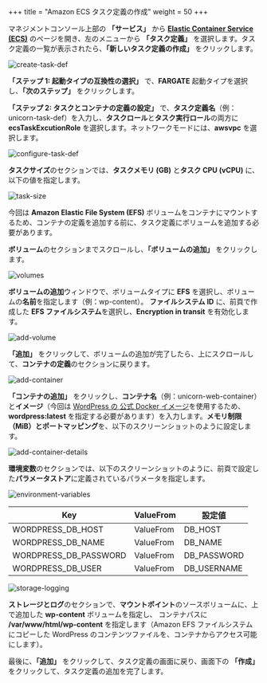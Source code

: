 +++
title = "Amazon ECS タスク定義の作成"
weight = 50
+++

マネジメントコンソール上部の **「サービス」** から **<a href="https://console.aws.amazon.com/ecs/home?region=us-west-2" target="_blank" rel="noopener noreferrer">Elastic Container Service (ECS)</a>** のページを開き、左のメニューから **「タスク定義」** を選択します。タスク定義の一覧が表示されたら、**「新しいタスク定義の作成」** をクリックします。

![create-task-def](/ecs/create-task-def.ja.png)

**「ステップ 1: 起動タイプの互換性の選択」** で、**FARGATE** 起動タイプを選択し、**「次のステップ」** をクリックします。

**「ステップ 2: タスクとコンテナの定義の設定」** で、**タスク定義名**（例：unicorn-task-def）を入力し、**タスクロール**と**タスク実行ロール**の両方に **ecsTaskExcutionRole** を選択します。ネットワークモードには、**awsvpc** を選択します。

![configure-task-def](/ecs/configure-task-def.ja.png)

**タスクサイズ**のセクションでは、**タスクメモリ (GB)** と**タスク CPU (vCPU)** に、以下の値を指定します。

![task-size](/ecs/task-size.ja.png)

今回は **Amazon Elastic File System (EFS)** ボリュームをコンテナにマウントするため、コンテナの定義を追加する前に、タスク定義にボリュームを追加する必要があります。

**ボリューム**のセクションまでスクロールし、**「ボリュームの追加」** をクリックします。

![volumes](/ecs/volumes.ja.png)

**ボリュームの追加**ウィンドウで、ボリュームタイプに **EFS** を選択し、ボリュームの**名前**を指定します（例：wp-content）。
**ファイルシステム ID** に、前頁で作成した **EFS ファイルシステム**を選択し、**Encryption in transit** を有効化します。

![add-volume](/ecs/add-volume.ja.png)

**「追加」** をクリックして、ボリュームの追加が完了したら、上にスクロールして、**コンテナの定義**のセクションに戻ります。

![add-container](/ecs/add-container.ja.png)

**「コンテナの追加」** をクリックし、**コンテナ名**（例：unicorn-web-container）と**イメージ**（今回は <a href="https://hub.docker.com/_/wordpress" target="_blank" rel="noopener noreferrer">WordPress の 公式 Docker イメージ</a>を使用するため、**wordpress:latest** を指定する必要があります）を入力します。**メモリ制限（MiB）**と**ポートマッピング**を、以下のスクリーンショットのように設定します。

![add-container-details](/ecs/add-container-details.ja.png)

**環境変数**のセクションでは、以下のスクリーンショットのように、前頁で設定した**パラメータストア**に定義されているパラメータを指定します。

![environment-variables](/ecs/environment-variables.ja.png)


| Key              | ValueFrom             | 設定値                          |
| ---------------------- | ---------------- |--------------------------------|
| WORDPRESS_DB_HOST| ValueFrom           | DB_HOST                  |
| WORDPRESS_DB_NAME| ValueFrom           | DB_NAME    |
| WORDPRESS_DB_PASSWORD| ValueFrom           | DB_PASSWORD          |
| WORDPRESS_DB_USER| ValueFrom     | DB_USERNAME          |


![storage-logging](/ecs/storage-logging.ja.png)

**ストレージとログ**のセクションで、**マウントポイント**のソースボリュームに、上で追加した **wp-content** ボリュームを指定し、
コンテナパスに **/var/www/html/wp-content** を指定します（Amazon EFS ファイルシステムにコピーした WordPress のコンテンツファイルを、コンテナからアクセス可能にします）。

最後に、**「追加」** をクリックして、タスク定義の画面に戻り、画面下の **「作成」** をクリックして、タスク定義の追加を完了します。